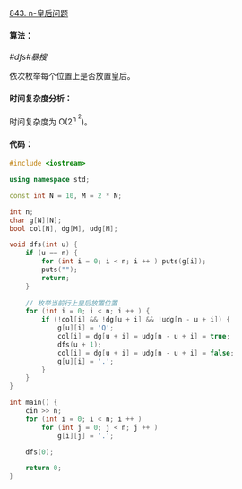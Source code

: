 [843. n-皇后问题](https://www.acwing.com/problem/content/description/845/)

#### 算法：

*#dfs#暴搜*

依次枚举每个位置上是否放置皇后。

#### 时间复杂度分析：

时间复杂度为 O(2<sup>n <sup>2</sup></sup>)。

#### 代码：

```cpp
#include <iostream>

using namespace std;

const int N = 10, M = 2 * N;

int n;
char g[N][N];
bool col[N], dg[M], udg[M];

void dfs(int u) {
    if (u == n) {
        for (int i = 0; i < n; i ++ ) puts(g[i]);
        puts("");
        return;
    }
    
    // 枚举当前行上皇后放置位置
    for (int i = 0; i < n; i ++ ) {
        if (!col[i] && !dg[u + i] && !udg[n - u + i]) {
            g[u][i] = 'Q';
            col[i] = dg[u + i] = udg[n - u + i] = true;
            dfs(u + 1);
            col[i] = dg[u + i] = udg[n - u + i] = false;
            g[u][i] = '.';
        }
    }
}

int main() {
    cin >> n;
    for (int i = 0; i < n; i ++ )
        for (int j = 0; j < n; j ++ )
            g[i][j] = '.';

    dfs(0);

    return 0;
}
```

